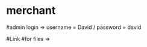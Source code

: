 # merchant
#admin login => username = David / password = david

#Link
#for files => <script src="<?php echo FILE_URL ?>/scripts/jquery-3.4.1.min.js"><\/script>


